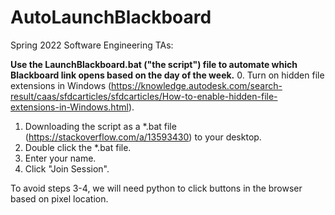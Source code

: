 # AutoLaunchBlackboard
Spring 2022 Software Engineering TAs:

**Use the LaunchBlackboard.bat ("the script") file to automate which Blackboard link opens based on the day of the week.**
0. Turn on hidden file extensions in Windows (https://knowledge.autodesk.com/search-result/caas/sfdcarticles/sfdcarticles/How-to-enable-hidden-file-extensions-in-Windows.html).
1. Downloading the script as a \*.bat file (https://stackoverflow.com/a/13593430) to your desktop.
2. Double click the \*.bat file. 
3. Enter your name.
4. Click "Join Session".

To avoid steps 3-4, we will need python to click buttons in the browser based on pixel location.
